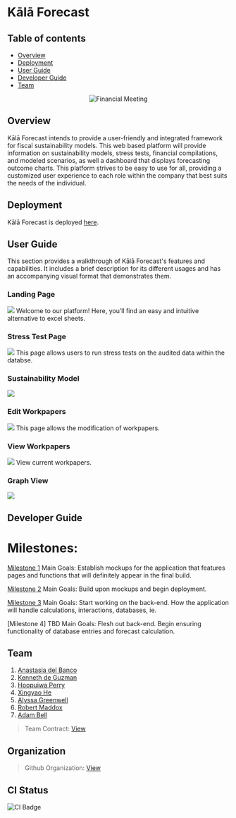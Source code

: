 # Kālā Forecast

## Table of contents

* [Overview](#overview)
* [Deployment](#deployment)
* [User Guide](#user-guide)
* [Developer Guide](#developer-guide)
* [Team](#team)

<div style="width: 80%; margin: 0 auto; text-align: center;">
    <img src="./img/financial-meeting.jpeg" alt="Financial Meeting" style="max-height: 300px;">
</div>

## Overview

Kālā Forecast intends to provide a user-friendly and integrated framework for fiscal sustainability models. This web based platform will provide information on sustainability models, stress tests, financial compilations, and modeled scenarios, as well a dashboard that displays forecasting outcome charts. This platform strives to be easy to use for all, providing a customized user experience to each role within the company that best suits the needs of the individual.

## Deployment

Kālā Forecast is deployed [here](http://kalaforecast.org/). 

## User Guide

This section provides a walkthrough of Kālā Forecast's features and capabilities. It includes a brief description for its different usages and has an accompanying visual format that demonstrates them. 

### Landing Page
<img src="img/landing.png">
Welcome to our platform! Here, you’ll find an easy and intuitive alternative to excel sheets.

### Stress Test Page
<img src="img/stress.png">
This page allows users to run stress tests on the audited data within the databse.

### Sustainability Model
<img src="img/sustain.png">

### Edit Workpapers
<img src="img/editwp.png">
This page allows the modification of workpapers.

### View Workpapers
<img src="img/viewp.png">
View current workpapers.

### Graph View
<img src="img/graph.png">

## Developer Guide

# Milestones:

[Milestone 1](https://github.com/orgs/kala-forecast/projects/3/views/1)
Main Goals: Establish mockups for the application that features pages and 
functions that will definitely appear in the final build.

[Milestone 2](https://github.com/orgs/kala-forecast/projects/5)
Main Goals: Build upon mockups and begin deployment.

[Milestone 3](https://github.com/orgs/kala-forecast/projects/6/views/1)
Main Goals: Start working on the back-end. How the application will
handle calculations, interactions, databases, ie.

[Milestone 4] TBD
Main Goals: Flesh out back-end. Begin ensuring functionality of 
database entries and forecast calculation.


## Team 
1. [Anastasia del Banco](https://ana-del-bench.github.io/)
2. [Kenneth de Guzman](https://k-deguz.github.io/)
3. [Hoopuiwa Perry](https://hoopuiwa.github.io/)
4. [Xingyao He](https://xingyao03.github.io/)
5. [Alyssa Greenwell](https://alyssa-greenwell.github.io/)
6. [Robert Maddox](https://robertmaddoxhi.github.io/)
7. [Adam Bell](https://belladam.github.io/)

> Team Contract: [View](https://docs.google.com/document/d/11B2C8RcwiY21vFOJFAc407h_RT3uLW6jFtNIv5lmNeg/edit?tab=t.0)

## Organization

> Github Organization: [View](https://github.com/kala-forecast)

## CI Status

<img src="https://github.com/kala-forecast/kalaforecast/workflows/ci-kala-forecast-production/badge.svg" alt="CI Badge">
